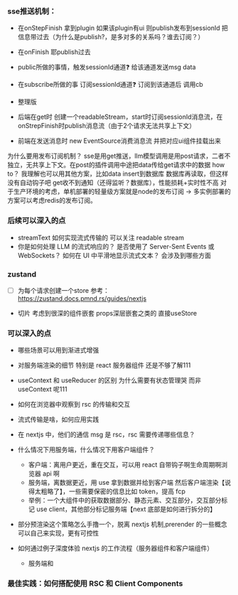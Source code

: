 ### sse推送机制：

- 在onStepFinish 拿到plugin 如果该plugin有ui 则publish发布到sessionId 把信息带过去（为什么是publish?，是多对多的关系吗？谁去订阅？）
- 在onFinish 耶publish过去
- public所做的事情，触发sessionId通道❓ 给该通道发送msg data
- 在subscribe所做的事 订阅sessionId通道❓ 订阅到该通道后 调用cb

- 整理版
- 后端在get时 创建一个readableStream，start时订阅sessionId消息流，在onStrepFinish时publish消息流（由于2个请求无法共享上下文）
- 前端在发送消息时 new EventSource消费消息流 并把对应ui组件挂载出来

为什么要用发布订阅机制？
sse是用get推送，llm模型调用是用post请求，二者不独立，无共享上下文。在post的插件调用中途把data传给get请求中的数据 how to？
我理解也可以用其他方案，比如data insert到数据库 数据库再读取，但这样没有自动钩子吧 get收不到通知（还得监听？数据库），性能损耗+实时性不高
对于生产环境的考虑，单机部署的轻量级方案就是node的发布订阅 -> 多实例部署的方案可以考虑redis的发布订阅。

### 后续可以深入的点

- streamText 如何实现流式传输的 可以关注 readable stream
- 你是如何处理 LLM 的流式响应的？
  是否使用了 Server-Sent Events 或 WebSockets？
  如何在 UI 中平滑地显示流式文本？ 会涉及到哪些方面

### zustand

- [ ] 为每个请求创建一个store 参考：https://zustand.docs.pmnd.rs/guides/nextjs
- 切片 考虑到很深的组件嵌套 props深层嵌套之类的 直接useStore

### 可以深入的点

- 哪些场景可以用到渐进式增强

- 对服务端渲染的细节 特别是 react 服务器组件 还是不够了解111
- useContext 和 useReducer 的区别 为什么需要有状态管理哭 而非 useContext 呢111
- 如何在浏览器中观察到 rsc 的传输和交互
- 流式传输是啥，如何应用实践

- 在 nextjs 中，他们的通信 msg 是 rsc，rsc 需要传递哪些信息？

- 什么情况下用服务端，什么情况下用客户端组件？

  - 客户端：离用户更近，重在交互，可以用 react 自带钩子啊生命周期啊浏览器 api 啊
  - 服务端，离数据更近，用 use 拿到数据并给到客户端 然后客户端渲染【说得太粗略了】，一些需要保密的信息比如 token，提高 fcp
  - 举例：一个大组件中的获取数据部分、静态元素、交互部分，交互部分标记 use client，其他部分标记服务端【next 底部是如何进行拆分的】

- 部分预渲染这个策略怎么手撸一个，脱离 nextjs 机制,prerender 的一些概念可以自己来实现，更有可控性

- 如何通过例子深度体验 nextjs 的工作流程（服务器组件和客户端组件）
  - 服务端和

### 最佳实践：如何搭配使用 RSC 和 Client Components
